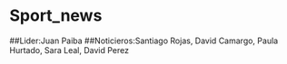 # Sport_news
##Lider:Juan Paiba
##Noticieros:Santiago Rojas, David Camargo, Paula Hurtado, Sara Leal, David Perez
